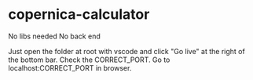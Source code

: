 # copernica-calculator


No libs needed
No back end

Just open the folder at root with vscode and click "Go live" at the right of the bottom  bar. Check the CORRECT_PORT.
Go to localhost:CORRECT_PORT in browser.